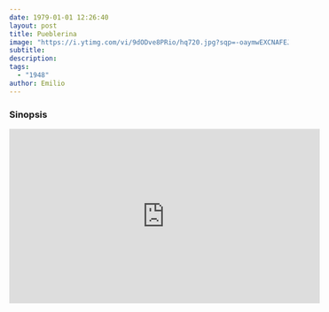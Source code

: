 ```yaml
---
date: 1979-01-01 12:26:40
layout: post
title: Pueblerina
image: "https://i.ytimg.com/vi/9dODve8PRio/hq720.jpg?sqp=-oaymwEXCNAFEJQDSFryq4qpAwkIARUAAIhCGAE=&rs=AOn4CLBlpnEkxAJMLAZ_MeVH9jJTwalDFA"
subtitle: 
description: 
tags:
  - "1948"
author: Emilio
---
```


### Sinopsis

<iframe width="560" height="315" src="https://www.youtube.com/embed/7wkstBRXMxM" title="YouTube video player" frameborder="0" allow="accelerometer; autoplay; clipboard-write; encrypted-media; gyroscope; picture-in-picture" allowfullscreen></iframe>